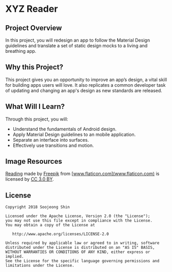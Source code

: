 # XYZ Reader 

## Project Overview
In this project, you will redesign an app to follow the Material Design guidelines and translate a set of static design mocks to a living and breathing app.

## Why this Project?
This project gives you an opportunity to improve an app’s design, a vital skill for building apps users will love. It also replicates a common developer task of updating and changing an app's design as new standards are released.

## What Will I Learn?
Through this project, you will:

* Understand the fundamentals of Android design.
* Apply Material Design guidelines to an mobile application.
* Separate an interface into surfaces.
* Effectively use transitions and motion.

## Image Resources
[Reading](https://www.flaticon.com/free-icon/reading_86541)
made by [Freepik](http://www.freepik.com) from [www.flaticon.com](www.flaticon.com) is licensed by
[CC 3.0 BY](http://creativecommons.org/licenses/by/3.0/).

## License
```
Copyright 2018 Soojeong Shin

Licensed under the Apache License, Version 2.0 (the "License");
you may not use this file except in compliance with the License.
You may obtain a copy of the License at

   http://www.apache.org/licenses/LICENSE-2.0

Unless required by applicable law or agreed to in writing, software
distributed under the License is distributed on an "AS IS" BASIS,
WITHOUT WARRANTIES OR CONDITIONS OF ANY KIND, either express or implied.
See the License for the specific language governing permissions and
limitations under the License.
```
